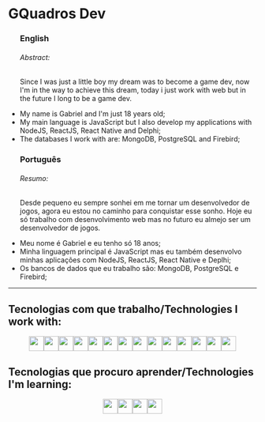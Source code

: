 <h1> GQuadros Dev </h1>
 
<ul>
  <h3>English</h3>
  <p>
    <h6>Abstract:</h6>
    Since I was just a little boy my dream was to become a game dev, now I'm in the way to achieve this dream, today i just work with web but in the future I long to be a game dev.
  </p>
  
  <li>My name is Gabriel and I'm just 18 years old;</li>
  <li>My main language is JavaScript but I also develop my applications with NodeJS, ReactJS, React Native and Delphi;</li>
  <li>The databases I work with are: MongoDB, PostgreSQL and Firebird;</li>
</ul>

<ul>
  <h3>Português</h3>
  <p>
    <h6>Resumo:</h6>
    Desde pequeno eu sempre sonhei em me tornar um desenvolvedor de jogos, agora eu estou no caminho para conquistar esse sonho. Hoje eu só trabalho com desenvolvimento web mas no futuro eu almejo ser um desenvolvedor de jogos.
  </p>
  
  <li>Meu nome é Gabriel e eu tenho só 18 anos;</li>
  <li>Minha linguagem principal é JavaScript mas eu também desenvolvo minhas aplicações com NodeJS, ReactJS, React Native e Deplhi;</li>
  <li>Os bancos de dados que eu trabalho são: MongoDB, PostgreSQL e Firebird;</li>
</ul>

<hr>

<h2>Tecnologias com que trabalho/Technologies I work with: </h2>
<div style='display:flex; justify-content:center;'>
  <img src="https://user-images.githubusercontent.com/25181517/192108891-d86b6220-e232-423a-bf5f-90903e6887c3.png" width="30px" height="30px"> 
  <img src="https://user-images.githubusercontent.com/25181517/192109061-e138ca71-337c-4019-8d42-4792fdaa7128.png" width="30px" height="30px"> 
  <img src="https://user-images.githubusercontent.com/25181517/192158954-f88b5814-d510-4564-b285-dff7d6400dad.png" width="30px" height="30px"> 
  <img src="https://user-images.githubusercontent.com/25181517/183898674-75a4a1b1-f960-4ea9-abcb-637170a00a75.png" width="30px" height="30px"> 
  <img src="https://user-images.githubusercontent.com/25181517/183898054-b3d693d4-dafb-4808-a509-bab54cf5de34.png" width="30px" height="30px"> 
  <img src="https://user-images.githubusercontent.com/25181517/117447155-6a868a00-af3d-11eb-9cfe-245df15c9f3f.png" width="30px" height="30px"> 
  <img src="https://user-images.githubusercontent.com/25181517/121401671-49102800-c959-11eb-9f6f-74d49a5e1774.png" width="30px" height="30px"> 
  <img src="https://user-images.githubusercontent.com/25181517/183568594-85e280a7-0d7e-4d1a-9028-c8c2209e073c.png" width="30px" height="30px"> 
  <img src="https://user-images.githubusercontent.com/25181517/183859966-a3462d8d-1bc7-4880-b353-e2cbed900ed6.png" width="30px" height="30px"> 
  <img src="https://user-images.githubusercontent.com/25181517/187955008-981340e6-b4cc-441b-80cf-7a5e94d29e7e.png" width="30px" height="30px"> 
  <img src="https://user-images.githubusercontent.com/25181517/183423507-c056a6f9-1ba8-4312-a350-19bcbc5a8697.png" width="30px" height="30px"> 
  <img src="https://user-images.githubusercontent.com/25181517/117208740-bfb78400-adf5-11eb-97bb-09072b6bedfc.png" width="30px" height="30px"> 
  <img src="https://user-images.githubusercontent.com/25181517/182884177-d48a8579-2cd0-447a-b9a6-ffc7cb02560e.png" width="30px" height="30px"> 
  <img src="https://user-images.githubusercontent.com/25181517/186884150-05e9ff6d-340e-4802-9533-2c3f02363ee3.png" width="30px" height="30px">  
</div>
<h2>Tecnologias que procuro aprender/Technologies I'm learning:</h2>
<div style='display:flex; justify-content:center;'>
  <img src="https://user-images.githubusercontent.com/25181517/183897015-94a058a6-b86e-4e42-a37f-bf92061753e5.png" width="30px" height="30px"> 
  <img src="https://user-images.githubusercontent.com/25181517/183890598-19a0ac2d-e88a-4005-a8df-1ee36782fde1.png" width="30px" height="30px"> 
  <img src="https://github.com/marwin1991/profile-technology-icons/assets/136815194/82df4543-236b-4e45-9604-5434e3faab17" width="30px" height="30px"> 
  <img src="https://user-images.githubusercontent.com/25181517/186884159-4b5e122b-95de-4a32-b10b-7f6fdffa4c5a.png" width="30px" height="30px"> 
</div>
